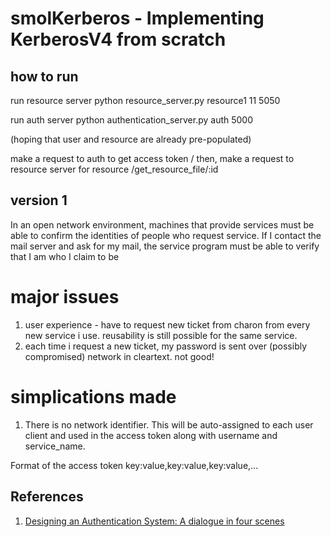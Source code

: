 # smolKerberos - Implementing KerberosV4 from scratch

## how to run

run resource server 
python resource_server.py resource1 11 5050

run auth server
python authentication_server.py auth 5000

(hoping that user and resource are already pre-populated)

make a request to auth to get access token /
then, make a request to resource server for resource /get_resource_file/:id

## version 1

In an open network environment, machines that provide services must be able to confirm the identities of people who request service. If I contact the mail server and ask for my mail, the service program must be able to verify that I am who I claim to be

# major issues
1. user experience - have to request new ticket from charon from every new service i use. reusability is still possible for the same service.
2. each time i request a new ticket, my password is sent over (possibly compromised) network in cleartext. not good!

# simplications made
1. There is no network identifier. This will be auto-assigned to each user client and used in the access token along with username and service_name.

Format of the access token
key:value,key:value,key:value,...

## References 

1. [Designing an Authentication System: A dialogue in four scenes](https://web.mit.edu/Kerberos/dialogue.html)
